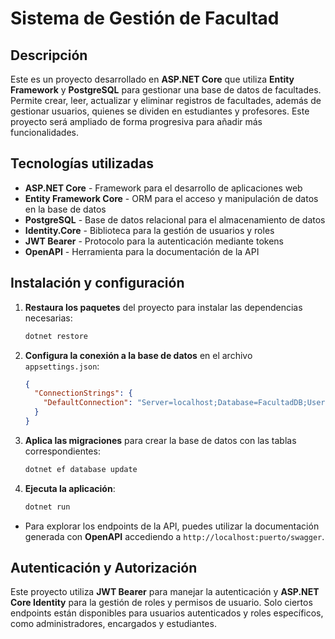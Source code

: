 
# Sistema de Gestión de Facultad

## Descripción
Este es un proyecto desarrollado en **ASP.NET Core** que utiliza **Entity Framework** y **PostgreSQL** para gestionar una base de datos de facultades. Permite crear, leer, actualizar y eliminar registros de facultades, además de gestionar usuarios, quienes se dividen en estudiantes y profesores. Este proyecto será ampliado de forma progresiva para añadir más funcionalidades.

## Tecnologías utilizadas
- **ASP.NET Core** - Framework para el desarrollo de aplicaciones web
- **Entity Framework Core** - ORM para el acceso y manipulación de datos en la base de datos
- **PostgreSQL** - Base de datos relacional para el almacenamiento de datos
- **Identity.Core** - Biblioteca para la gestión de usuarios y roles
- **JWT Bearer** - Protocolo para la autenticación mediante tokens
- **OpenAPI** - Herramienta para la documentación de la API

## Instalación y configuración

1. **Restaura los paquetes** del proyecto para instalar las dependencias necesarias:
    ```bash
    dotnet restore
    ```

2. **Configura la conexión a la base de datos** en el archivo `appsettings.json`:
    ```json
    {
      "ConnectionStrings": {
        "DefaultConnection": "Server=localhost;Database=FacultadDB;User Id=tu_usuario;Password=tu_contraseña;"
      }
    }
    ```

3. **Aplica las migraciones** para crear la base de datos con las tablas correspondientes:
    ```bash
    dotnet ef database update
    ```

4. **Ejecuta la aplicación**:
    ```bash
    dotnet run
    ```


- Para explorar los endpoints de la API, puedes utilizar la documentación generada con **OpenAPI** accediendo a `http://localhost:puerto/swagger`.

## Autenticación y Autorización

Este proyecto utiliza **JWT Bearer** para manejar la autenticación y **ASP.NET Core Identity** para la gestión de roles y permisos de usuario. Solo ciertos endpoints están disponibles para usuarios autenticados y roles específicos, como administradores, encargados y estudiantes.

